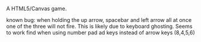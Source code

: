 A HTML5/Canvas game. 

known bug: when holding the up arrow, spacebar and left arrow all at once one of the three will not fire. This is likely due to keyboard ghosting. Seems to work find when using number pad ad keys instead of arrow keys (8,4,5,6)
